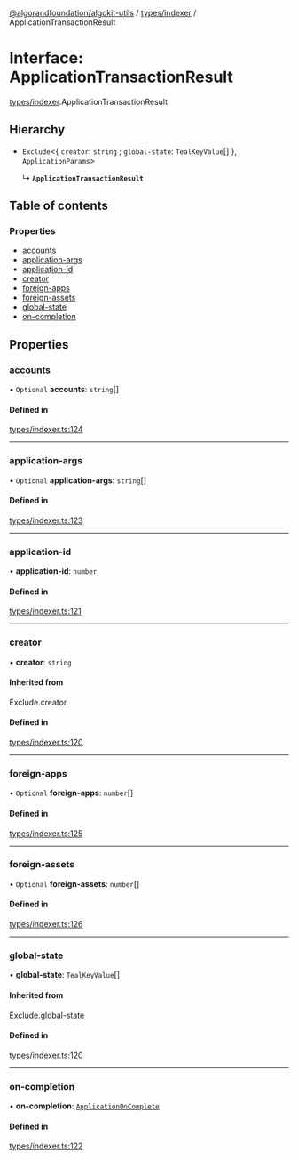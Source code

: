 [@algorandfoundation/algokit-utils](../README.md) / [types/indexer](../modules/types_indexer.md) / ApplicationTransactionResult

# Interface: ApplicationTransactionResult

[types/indexer](../modules/types_indexer.md).ApplicationTransactionResult

## Hierarchy

- `Exclude`<{ `creator`: `string` ; `global-state`: `TealKeyValue`[]  }, `ApplicationParams`\>

  ↳ **`ApplicationTransactionResult`**

## Table of contents

### Properties

- [accounts](types_indexer.ApplicationTransactionResult.md#accounts)
- [application-args](types_indexer.ApplicationTransactionResult.md#application-args)
- [application-id](types_indexer.ApplicationTransactionResult.md#application-id)
- [creator](types_indexer.ApplicationTransactionResult.md#creator)
- [foreign-apps](types_indexer.ApplicationTransactionResult.md#foreign-apps)
- [foreign-assets](types_indexer.ApplicationTransactionResult.md#foreign-assets)
- [global-state](types_indexer.ApplicationTransactionResult.md#global-state)
- [on-completion](types_indexer.ApplicationTransactionResult.md#on-completion)

## Properties

### accounts

• `Optional` **accounts**: `string`[]

#### Defined in

[types/indexer.ts:124](https://github.com/algorandfoundation/algokit-utils-ts/blob/main/src/types/indexer.ts#L124)

___

### application-args

• `Optional` **application-args**: `string`[]

#### Defined in

[types/indexer.ts:123](https://github.com/algorandfoundation/algokit-utils-ts/blob/main/src/types/indexer.ts#L123)

___

### application-id

• **application-id**: `number`

#### Defined in

[types/indexer.ts:121](https://github.com/algorandfoundation/algokit-utils-ts/blob/main/src/types/indexer.ts#L121)

___

### creator

• **creator**: `string`

#### Inherited from

Exclude.creator

#### Defined in

[types/indexer.ts:120](https://github.com/algorandfoundation/algokit-utils-ts/blob/main/src/types/indexer.ts#L120)

___

### foreign-apps

• `Optional` **foreign-apps**: `number`[]

#### Defined in

[types/indexer.ts:125](https://github.com/algorandfoundation/algokit-utils-ts/blob/main/src/types/indexer.ts#L125)

___

### foreign-assets

• `Optional` **foreign-assets**: `number`[]

#### Defined in

[types/indexer.ts:126](https://github.com/algorandfoundation/algokit-utils-ts/blob/main/src/types/indexer.ts#L126)

___

### global-state

• **global-state**: `TealKeyValue`[]

#### Inherited from

Exclude.global-state

#### Defined in

[types/indexer.ts:120](https://github.com/algorandfoundation/algokit-utils-ts/blob/main/src/types/indexer.ts#L120)

___

### on-completion

• **on-completion**: [`ApplicationOnComplete`](../enums/types_indexer.ApplicationOnComplete.md)

#### Defined in

[types/indexer.ts:122](https://github.com/algorandfoundation/algokit-utils-ts/blob/main/src/types/indexer.ts#L122)
